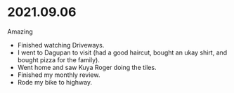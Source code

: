 # 2021.09.06

Amazing

- Finished watching Driveways.
- I went to Dagupan to visit (had a good haircut, bought an ukay shirt, and bought pizza for the family).
- Went home and saw Kuya Roger doing the tiles.
- Finished my monthly review.
- Rode my bike to highway.

